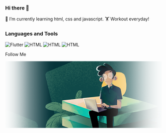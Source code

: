 ### Hi there 👋

🌱 I’m currently learning html, css and javascript.
🏋️ Workout everyday!

### Languages and Tools

![Flutter](https://img.shields.io/badge/-JS-05343A?style=for-the-badge&logo=javascript&logoColor=50886C)
![HTML](https://img.shields.io/badge/-CSS-05343A?style=for-the-badge&logo=CSS3&logoColor=F4CA16)
![HTML](https://img.shields.io/badge/-HTML-05343A?style=for-the-badge&logo=html5&logoColor=EB4C42)
![HTML](https://img.shields.io/badge/-HTML-05343A?style=for-the-badge&logo=html5&logoColor=EB4C42)

Follow Me

![Header](https://github.com/Solod-S/Solod-S/blob/main/assets/full2.png)

<!--
### Hi there 👋
**Solod-S/Solod-S** is a ✨ _special_ ✨ repository because its `README.md` (this file) appears on your GitHub profile.

Here are some ideas to get you started:

- 🔭 I’m currently working on ...
- 🌱 I’m currently learning ...
- 👯 I’m looking to collaborate on ...
- 🤔 I’m looking for help with ...
- 💬 Ask me about ...
- 📫 How to reach me: ...
- 😄 Pronouns: ...
- ⚡ Fun fact: ...
-->
